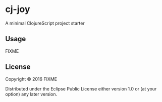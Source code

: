 # cj-joy

A minimal ClojureScript project starter

## Usage

FIXME

## License

Copyright © 2016 FIXME

Distributed under the Eclipse Public License either version 1.0 or (at
your option) any later version.
